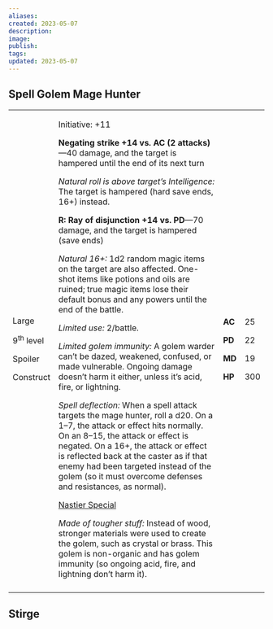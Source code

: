 ```yaml
---
aliases: 
created: 2023-05-07
description: 
image: 
publish: 
tags: 
updated: 2023-05-07
---
```


## Spell Golem Mage Hunter

<table>
<colgroup>
<col style="width: 16%" />
<col style="width: 71%" />
<col style="width: 5%" />
<col style="width: 6%" />
</colgroup>
<tbody>
<tr class="odd">
<td><p>Large</p>
<p>9<sup>th</sup> level</p>
<p>Spoiler</p>
<p>Construct</p></td>
<td><p>Initiative: +11</p>
<p><strong>Negating strike +14 vs. AC (2 attacks)</strong>—40 damage,
and the target is hampered until the end of its next turn</p>
<p><em>Natural roll is above target’s Intelligence:</em> The target is
hampered (hard save ends, 16+) instead.</p>
<p><strong>R: Ray of disjunction +14 vs. PD</strong>—70 damage, and the
target is hampered (save ends)</p>
<p><em>Natural 16+:</em> 1d2 random magic items on the target are also
affected. One-shot items like potions and oils are ruined; true magic
items lose their default bonus and any powers until the end of the
battle.</p>
<p><em>Limited use:</em> 2/battle.</p>
<p><em>Limited golem immunity:</em> A golem warder can’t be dazed,
weakened, confused, or made vulnerable. Ongoing damage doesn’t harm it
either, unless it’s acid, fire, or lightning.</p>
<p><em>Spell deflection:</em> When a spell attack targets the mage
hunter, roll a d20. On a 1–7, the attack or effect hits normally. On an
8–15, the attack or effect is negated. On a 16+, the attack or effect is
reflected back at the caster as if that enemy had been targeted instead
of the golem (so it must overcome defenses and resistances, as
normal).</p>
<p><u>Nastier Special</u></p>
<p><em>Made of tougher stuff:</em> Instead of wood, stronger materials
were used to create the golem, such as crystal or brass. This golem is
non-organic and has golem immunity (so ongoing acid, fire, and lightning
don’t harm it).</p></td>
<td><p><strong>AC</strong></p>
<p><strong>PD</strong></p>
<p><strong>MD</strong></p>
<p><strong>HP</strong></p></td>
<td><p>25</p>
<p>22</p>
<p>19</p>
<p>300</p></td>
</tr>
<tr class="even">
<td></td>
<td></td>
<td></td>
<td></td>
</tr>
</tbody>
</table>

## Stirge